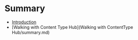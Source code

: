 # Summary

* [Introduction](README.md)
* [Walking with Content Type Hub](Walking with ContentType Hub/summary.md)

